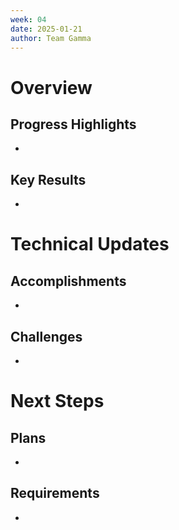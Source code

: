 ```yaml
---
week: 04
date: 2025-01-21
author: Team Gamma
---
```


# Overview

## Progress Highlights
- 

## Key Results
- 

# Technical Updates

## Accomplishments
- 

## Challenges
- 

# Next Steps

## Plans
- 

## Requirements
-
